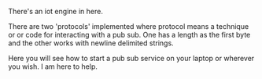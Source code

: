 
There's an iot engine in here. 

There are two 'protocols' implemented where protocol means a technique or or code for interacting with a pub sub.
One has a length as the first byte and the other works with newline delimited strings.

Here you will see how to start a pub sub service on your laptop or wherever you wish. I am here to help.  


